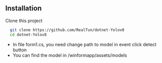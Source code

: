 ## Installation

Clone this project 

```bash
  git clone https://github.com/RealTun/dotnet-Yolov8
  cd dotnet-Yolov8
```

- In file form1.cs, you need change path to model in event click detect button
- You can find the model in /winformapp/assets/models
